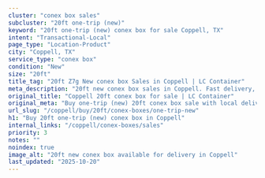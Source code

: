 ```yaml
---
cluster: "conex box sales"
subcluster: "20ft one-trip (new)"
keyword: "20ft one-trip (new) conex box for sale Coppell, TX"
intent: "Transactional-Local"
page_type: "Location-Product"
city: "Coppell, TX"
service_type: "conex box"
condition: "New"
size: "20ft"
title_tag: "20ft Z7g New conex box Sales in Coppell | LC Container"
meta_description: "20ft new conex box sales in Coppell. Fast delivery, competitive pricing. Serving conex boxes area. Quote ID: M9L. Call (214) 524-4168 for your free quote today."
original_title: "Coppell 20ft conex box for sale | LC Container"
original_meta: "Buy one-trip (new) 20ft conex box sale with local delivery in Coppell, TX. LC Container — local Since 2003. Request a fast quote today."
url_slug: "/coppell/buy/20ft/conex-boxes/one-trip-new"
h1: "Buy 20ft one-trip (new) conex box in Coppell"
internal_links: "/coppell/conex-boxes/sales"
priority: 3
notes: ""
noindex: true
image_alt: "20ft new conex box available for delivery in Coppell"
last_updated: "2025-10-20"
---
```


<!-- TODO: Add unique city/inventory copy, images, and internal links here. -->
